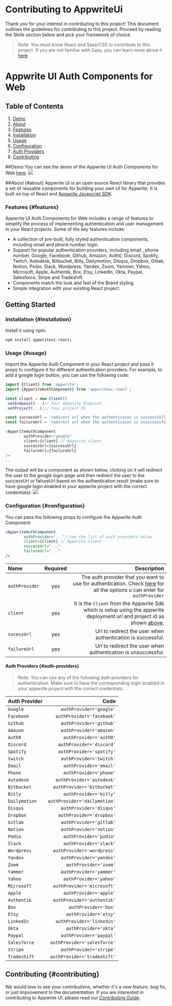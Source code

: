 # Contributing to AppwriteUi
Thank you for your interest in contributing to this project! This document outlines the guidelines for contributing to this project. Proceed by reading the Skills section below and pick your framework of choice.

>Note: You must know React and Sass/CSS to contribute to this project. If you are not familiar with Sass, you can learn more about it [here](https://www.youtube.com/watch?v=akDIJa0AP5c).


# Appwrite UI Auth Components for Web

## Table of Contents
1. [Demo](#demo)
1. [About](#about)
1. [Features](#features)
1. [Installation](#installation)
1. [Usage](#usage)
1. [Configuration](#configuration)
1. [Auth Providers](#auth-providers)
1. [Contributing](#contributing)

##Demo <a name="demo"></a>
You can see the demo of the Appwrite UI Auth Components for Web [here](https://appwrite-ui-react.vercel.app).
![](./images//auth-components.png)

##About {#about}
Appwrite UI is an open source React library that provides a set of reusable components for building your own UI for Appwrite. It is built on top of React and [Appwrite Javascript SDK](https://github.com/appwrite/sdk-for-web).

### Features {#features}
Appwrite UI Auth Components for Web includes a range of features to simplify the process of implementing authentication and user management in your React projects. Some of the key features include:

- A collection of pre-built, fully styled authentication components, including email and phone number login.
- Support for popular authentication providers, including email , phone number, Google, Facebook, Github, Amazon, Auth0, Discord, Spotify, Twitch, Autodesk, Bitbucket, Bitly, Dailymotion, Disqus, Dropbox, Gitlab, Notion, Podio, Slack, Wordpress, Yandex, Zoom, Yammer, Yahoo, Microsoft, Apple, Authentik, Box, Etsy, LinkedIn, Okta, Paypal, Salesforce, Stripe and Tradeshift.
- Components match the look and feel of the Brand styling.
- Simple integration with your existing React project.

## Getting Started
### Installation {#installation}
Install it using npm: 
```bash
npm install appwriteui-react;
```
### Usage {#usage}
Import the Appwrite Auth Component in your React project and pass it props to configure it for different authentication providers. For example, to add a google login button, you can use the following code:
```js
import {Client} from 'appwrite';
import {AppwriteAuthComponent} from 'appwriteui-react';

const client = new Client()
.setEndpoint(...)// Your Appwrite Endpoint
.setProject(...);// Your project ID

const successUrl = 'redirect url when the authenticaion is successfull';
const failureUrl = 'redirect url when the authenticaion is unsuccessfull';

<AppwriteAuthComponent
        authProvider="google"
        client={client} // Appwrite client
        successUrl={successUrl}
        failureUrl={failureUrl}
/>
...

```
The output will be a component as shown below, clicking on it will redirect the user to the google login page and then redirect the user to the successUrl or failureUrl based on the authentication result (make sure to have google login enabled in your appwrite project with the correct credentials):
![](./images/google-auth-btn.png)


### Configuration {#configuration}
You can pass the following props to configure the Appwrite Auth Component:
```jsx
<AppwriteAuthComponent
        authProvider="..."//see the list of auth providers below
        client={client} // Appwrite client
        successUrl="..."
        failureUrl="..."
/>
```
| Name |  Required | Description |
| :--- | :--: | ---: |
| `authProvider` |  yes | The auth provider that you want to use for authentication. Check [here](#auth-providers) for all the options u can enter for `authProvider`|
| `client` | yes | It is the `Client` from the Appwrite Sdk which is setup using the appwrite deployment url and project id as shown [above](#usage).    |
| `sucessUrl` | yes | Url to redirect the user when authentication is successful.|
| `failureUrl` | yes | Url to redirect the user when authentication is unsuccessful.|

#### Auth Providers {#auth-providers}
> Note: You can use any of the following auth providers for authentication. Make sure to have the corresponding login enabled in your appwrite project with the correct credentials.

| Auth Provider | Code | 
| :--- |  ---: |
| `Google` |   ```authProvider='google'```|
| `Facebook` |   ```authProvider='facebook'```|
| `Github` |   ```authProvider='github'```|
| `Amazon` |   ```authProvider='amazon'```|
| `Auth0` |   ```authProvider='auth0'```|
| `Discord` |   ```authProvider='discord'```|
| `Spotify` |   ```authProvider='spotify'```|
| `twitch` |   ```authProvider='twitch'```|
| `Email` |   ```authProvider='email'```|
| `Phone` |   ```authProvider='phone'```|
| `Autodesk` |   ```authProvider='autodesk'```|
| `Bitbucket` |   ```authProvider='bitbucket'```|
| `Bitly` |   ```authProvider='bitly'```|
| `Dailymotion` |   ```authProvider='dailymotion'```|
| `Disqus` |   ```authProvider='disqus'```|
| `Dropbox` |   ```authProvider='dropbox'```|
| `Gitlab` |   ```authProvider='gitlab'```|
| `Notion` |   ```authProvider='notion'```|
| `Podio` |   ```authProvider='podio'```|
| `Slack` |   ```authProvider='slack'```|
| `Wordpress` |   ```authProvider='wordpress'```|
| `Yandex` |   ```authProvider='yandex'```|
| `Zoom` |   ```authProvider='zoom'```|
| `Yammer` |   ```authProvider='yammer'```|
| `Yahoo` |   ```authProvider='yahoo'```|
| `Microsoft` |   ```authProvider='microsoft'```|
| `Apple` |   ```authProvider='apple'```|
| `Authentik` |   ```authProvider='authentik'```|
| `Box` |   ```authProvider='box'```|
| `Etsy` |   ```authProvider='etsy'```|
| `LinkedIn` |   ```authProvider='linkedin'```|
| `Okta` |   ```authProvider='okta'```|
| `Paypal` |   ```authProvider='paypal'```|
| `Salesforce` |   ```authProvider='salesforce'```|
| `Stripe` |   ```authProvider='stripe'```|
| `Tradeshift` |   ```authProvider='tradeshift'```|


## Contributing {#contributing}
We would love to see your contributions, whether it's a new feature, bug fix, or just improvement to the documentation. If you are interested in contributing to Appwrite UI, please read our [Contributing Guide](./CONTRIBUTING.md).
